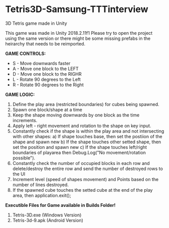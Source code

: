 # Tetris3D-Samsung-TTTinterview
3D Tetris game made in Unity

This game was made in Unity 2018.2.11f1
Please try to open the project using the same version or there might be some missing prefabs in the heirarchy that needs to be reimported.

**GAME CONTROLS:**
- S - Move downwards faster
- A - Move one block to the LEFT
- D - Move one block to the RIGHR
- L - Rotate 90 degrees to the Left
- R - Rotate 90 degrees to the Right


**GAME LOGIC:**

1. Define the play area (restricted boundaries) for cubes being spawned.
2. Spawn one block/shape at a time
3. Keep the shape moving downwards by one block as the time increments.
4. Apply left - right movement and rotation to the shape on key input.
5. Constantly check if the shape is within the play area and not intersecting with other shapes:
    a) If shape touches base, then set the postiion of the shape and spawn new
    b) If the shape touches other setted shape, then set the position and spawn new
    c) If the shape touches left/right boundaries of playarea then Debug.Log("No movement/rotation possible").
6. Constantly check the number of occupied blocks in each row and delete/destroy the entire row and send the number of destroyed rows to the UI
7. Increment level (speed of shapes movement) and Points based on the number of lines destroyed.
8. If the spawned cube touches the setted cube at the end of the play area, then application.exit();


**Executible Files for Game available in Builds Folder!**

1. Tetris-3D.exe    (Windows Version)
2. Tetris-3d-9.apk  (Android Version)
